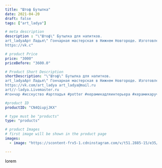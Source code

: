 ```yaml
---
title: "Штоф Бутылка"
date: 2021-04-20
draft: false
tags: ["art_ladya"]

# meta description
description : "\"Штоф\" Бутылка для напитков. 
art_ladyaАрт Ладья\" Гончарная мастерская в Нижнем Новгороде. Изготовление керамики и мастер//-классы по обучению. 
https://vk.c"

# product Price
price: "3000"
priceBefore: "3600.0"

# Product Short Description
shortDescription: "\"Штоф\" Бутылка для напитков. 
art_ladyaАрт Ладья\" Гончарная мастерская в Нижнем Новгороде. Изготовление керамики и мастер//-классы по обучению. 
https://vk.com/art_ladya art_ladya@mail.ru 
art//-ladya.Livemaster.ru
#гончар #исскуство #артладья #potter #керамикадляинтерьера #керамикаручнаяработа #гончарнаямастерская #керамиканазаказ #handmade  #керамика #гончарнаяпосуда #эксклюзивнаякерамика #painter #dishes #ceramicar #выборг #claygoods #restaurant #earthenware #ceramic #design #bottle #воин #рыцарскиесезоны  #decanter #ceramicart #бутылка #штоф #clay #авторскаякерамика"

#product ID
productID: "CN4QiupjJKX"

# type must be "products"
type: "products"

# product Images
# first image will be shown in the product page
images:
  - image: "https://scontent-frx5-1.cdninstagram.com/v/t51.2885-15/e35/176061592_124930816327457_393085400144754774_n.jpg?_nc_ht=scontent-frx5-1.cdninstagram.com&_nc_cat=105&_nc_ohc=ClzDbEZlQ5oAX90BbyM&edm=APU89FABAAAA&ccb=7-4&oh=9d1acf49393b9cf90cd9bdabed6c76e6&oe=612B860E&_nc_sid=86f79a&ig_cache_key=MjU1NTg2NTU0MzgyODM0NTQ5NQ%3D%3D.2-ccb7-4"

---
```

lorem
